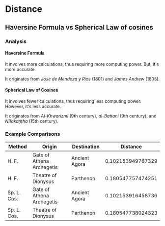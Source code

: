 # Distance

## Haversine Formula vs Spherical Law of cosines

### Analysis

#### Haversine Formula

It involves more calculations, thus requiring more computing power. But, it's more accurate.

It originates from *José de Mendoza y Ríos* (1801) and *James Andrew* (1805).

#### Spherical Law of Cosines

It involves fewer calculations, thus requiring less computing power. However, it's less accurate.

It originates from *Al-Khwarizmi* (9th century), *al-Battani* (9th century), and *Nīlakaṇṭha* (15th century).

### Example Comparisons

| Method | Origin | Destination | Distance |
| --- | --- | --- | --- |
| H. F. | Gate of Athena Archegetis | Ancient Agora | 0.102153949767329 |
| H. F. | Theatre of Dionysus | Parthenon | 0.180547757474251
| Sp. L. Cos. | Gate of Athena Archegetis | Ancient Agora | 0.102153916458736 |
| Sp. L. Cos. | Theatre of Dionysus | Parthenon | 0.180547738024323 |